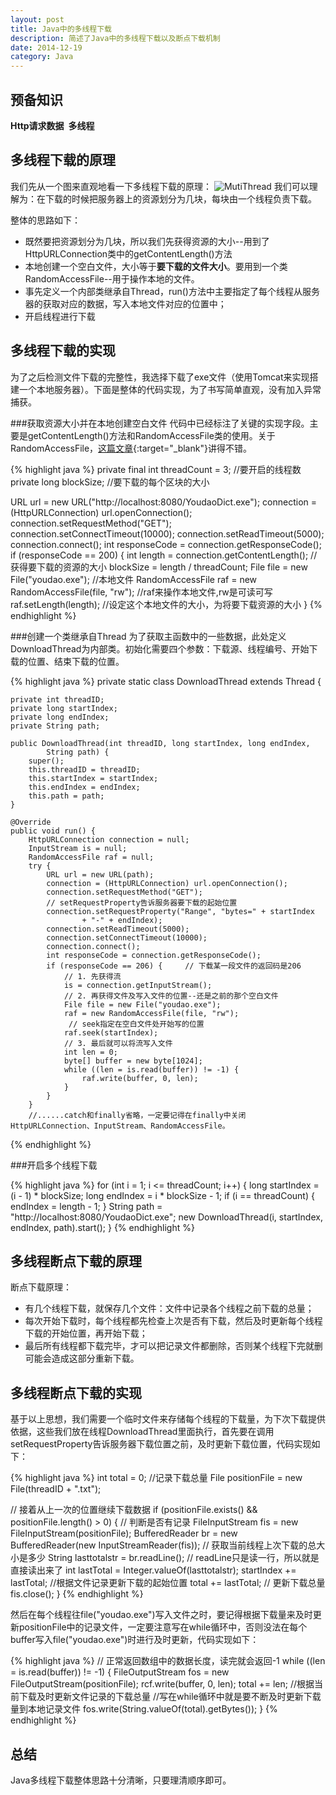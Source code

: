 ```yaml
---
layout: post
title: Java中的多线程下载
description: 简述了Java中的多线程下载以及断点下载机制
date: 2014-12-19
category: Java
---
```


## 预备知识
**Http请求数据**&ensp;**多线程**

## 多线程下载的原理
我们先从一个图来直观地看一下多线程下载的原理：
![MutiThread](/images/other/mutithread-illustradate.jpg)
我们可以理解为：在下载的时候把服务器上的资源划分为几块，每块由一个线程负责下载。

整体的思路如下：

* 既然要把资源划分为几块，所以我们先获得资源的大小--用到了HttpURLConnection类中的getContentLength()方法
* 本地创建一个空白文件，大小等于**要下载的文件大小**。要用到一个类RandomAccessFile--用于操作本地的文件。
* 事先定义一个内部类继承自Thread，run()方法中主要指定了每个线程从服务器的获取对应的数据，写入本地文件对应的位置中；
* 开启线程进行下载

## 多线程下载的实现
为了之后检测文件下载的完整性，我选择下载了exe文件（使用Tomcat来实现搭建一个本地服务器）。下面是整体的代码实现，为了书写简单直观，没有加入异常捕获。

###获取资源大小并在本地创建空白文件
代码中已经标注了关键的实现字段。主要是getContentLength()方法和RandomAccessFile类的使用。关于RandomAccessFile，[这篇文章][1]{:target="_blank"}讲得不错。

{% highlight java %}
private final int threadCount = 3;  //要开启的线程数
private long blockSize;  //要下载的每个区块的大小

URL url = new URL("http://localhost:8080/YoudaoDict.exe");
connection = (HttpURLConnection) url.openConnection();
connection.setRequestMethod("GET");
connection.setConnectTimeout(10000);
connection.setReadTimeout(5000);
connection.connect();
int responseCode = connection.getResponseCode();
if (responseCode == 200) {
	int length = connection.getContentLength();    // 获得要下载的资源的大小
	blockSize = length / threadCount; 
	File file = new File("youdao.exe");    //本地文件
	RandomAccessFile raf = new RandomAccessFile(file, "rw");   //raf来操作本地文件,rw是可读可写
	raf.setLength(length);    //设定这个本地文件的大小，为将要下载资源的大小
	}
{% endhighlight %}

###创建一个类继承自Thread
为了获取主函数中的一些数据，此处定义DownloadThread为内部类。初始化需要四个参数：下载源、线程编号、开始下载的位置、结束下载的位置。

{% highlight java %}
private static class DownloadThread extends Thread {

	private int threadID;
	private long startIndex;
	private long endIndex;
	private String path;

	public DownloadThread(int threadID, long startIndex, long endIndex,
			String path) {
		super();
		this.threadID = threadID;
		this.startIndex = startIndex;
		this.endIndex = endIndex;
		this.path = path;
	}

	@Override
	public void run() {
		HttpURLConnection connection = null;
		InputStream is = null;
		RandomAccessFile raf = null;
		try {
			URL url = new URL(path);
			connection = (HttpURLConnection) url.openConnection();
			connection.setRequestMethod("GET");
			// setRequestProperty告诉服务器要下载的起始位置
			connection.setRequestProperty("Range", "bytes=" + startIndex
					+ "-" + endIndex);
			connection.setReadTimeout(5000);
			connection.setConnectTimeout(10000);
			connection.connect();
			int responseCode = connection.getResponseCode();
			if (responseCode == 206) {     // 下载某一段文件的返回码是206
				// 1. 先获得流
				is = connection.getInputStream();
				// 2. 再获得文件及写入文件的位置--还是之前的那个空白文件
				File file = new File("youdao.exe");
				raf = new RandomAccessFile(file, "rw");
				 // seek指定在空白文件处开始写的位置
				raf.seek(startIndex);
				// 3. 最后就可以将流写入文件
				int len = 0;
				byte[] buffer = new byte[1024];
				while ((len = is.read(buffer)) != -1) { 
					raf.write(buffer, 0, len);
				}
			}
		}
		//......catch和finally省略，一定要记得在finally中关闭HttpURLConnection、InputStream、RandomAccessFile。
{% endhighlight %}

###开启多个线程下载

{% highlight java %} 
for (int i = 1; i <= threadCount; i++) {
	long startIndex = (i - 1) * blockSize;
	long endIndex = i * blockSize - 1;
	if (i == threadCount) {
		endIndex = length - 1;
		}
	String path = "http://localhost:8080/YoudaoDict.exe";
	new DownloadThread(i, startIndex, endIndex, path).start();
	}
{% endhighlight %}

## 多线程断点下载的原理
断点下载原理：

* 有几个线程下载，就保存几个文件：文件中记录各个线程之前下载的总量；
* 每次开始下载时，每个线程都先检查上次是否有下载，然后及时更新每个线程下载的开始位置，再开始下载；
* 最后所有线程都下载完毕，才可以把记录文件都删除，否则某个线程下完就删可能会造成这部分重新下载。

## 多线程断点下载的实现
基于以上思想，我们需要一个临时文件来存储每个线程的下载量，为下次下载提供依据，这些我们放在线程DownloadThread里面执行，首先要在调用setRequestProperty告诉服务器下载位置之前，及时更新下载位置，代码实现如下：

{% highlight java %} 
int total = 0;  //记录下载总量
File positionFile = new File(threadID + ".txt");

// 接着从上一次的位置继续下载数据
if (positionFile.exists() && positionFile.length() > 0) {   // 判断是否有记录
	FileInputStream fis = new FileInputStream(positionFile);
	BufferedReader br = new BufferedReader(new InputStreamReader(fis));
	// 获取当前线程上次下载的总大小是多少
	String lasttotalstr = br.readLine(); // readLine只是读一行，所以就是直接读出来了
	int lastTotal = Integer.valueOf(lasttotalstr);
	startIndex += lastTotal;  //根据文件记录更新下载的起始位置
	total += lastTotal;   // 更新下载总量
	fis.close();
}
{% endhighlight %}

然后在每个线程往file("youdao.exe")写入文件之时，要记得根据下载量来及时更新positionFile中的记录文件，一定要注意写在while循环中，否则没法在每个buffer写入file("youdao.exe")时进行及时更新，代码实现如下：

{% highlight java %} 
// 正常返回数组中的数据长度，读完就会返回-1
	while ((len = is.read(buffer)) != -1) {
		FileOutputStream fos = new FileOutputStream(positionFile);
		rcf.write(buffer, 0, len);
		total += len;   //根据当前下载及时更新文件记录的下载总量
		//写在while循环中就是要不断及时更新下载量到本地记录文件
		fos.write(String.valueOf(total).getBytes());
	}
{% endhighlight %}

## 总结
Java多线程下载整体思路十分清晰，只要理清顺序即可。



[1]: http://blog.csdn.net/akon_vm/article/details/7429245  "Java RandomAccessFile用法"
[2]: http://www.taobao.com  "跳往淘宝"